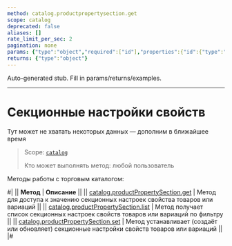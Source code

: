 ```yaml
---
method: catalog.productpropertysection.get
scope: catalog
deprecated: false
aliases: []
rate_limit_per_sec: 2
pagination: none
params: {"type":"object","required":["id"],"properties":{"id":{"type":"integer"}}}
returns: {"type":"object"}
---
```


Auto-generated stub. Fill in params/returns/examples.

---

# Секционные настройки свойств



Тут может не хватать некоторых данных — дополним в ближайшее время



> Scope: [`catalog`](../../scopes/permissions.md)
>
> Кто может выполнять метод: любой пользователь

Методы работы с торговым каталогом:

#|
|| **Метод** | **Описание** ||
|| [catalog.productPropertySection.get](./catalog-product-property-section-get.md) | Метод для доступа к значению секционных настроек свойства товаров или вариаций ||
|| [catalog.productPropertySection.list](./catalog-product-property-section-list.md) | Метод получает список секционных настроек свойств товаров или вариаций по фильтру ||
|| [catalog.productPropertySection.set](./catalog-product-property-section-set.md) | Метод устанавливает (создаёт или обновляет) секционные настройки свойств товаров или вариаций ||
|#

